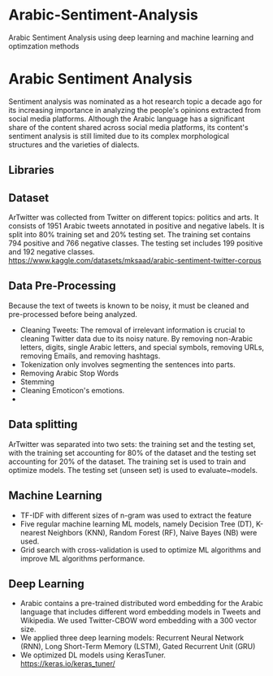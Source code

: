 # Arabic-Sentiment-Analysis
Arabic Sentiment Analysis using deep learning and machine learning and optimzation methods
# Arabic Sentiment Analysis
Sentiment analysis was nominated as a hot research topic a decade ago for its increasing importance in analyzing the people's opinions extracted from social media platforms. Although the Arabic language has a significant share of the content shared across social media platforms, its content's sentiment analysis is still limited due to its complex morphological structures and the varieties of dialects.

## Libraries


## Dataset

ArTwitter was collected from Twitter on different topics: politics and arts. It consists of 1951 Arabic tweets annotated in positive and negative labels. It is split into 80% training set and 20% testing set. The training set contains 794 positive and 766 negative classes. The testing set includes 199 positive and 192 negative classes. 
https://www.kaggle.com/datasets/mksaad/arabic-sentiment-twitter-corpus

##  Data Pre-Processing 
Because the text of tweets is known to be noisy, it must be cleaned and pre-processed before being analyzed. 
- Cleaning Tweets: The removal of irrelevant information is crucial to cleaning Twitter data due to its noisy nature. By removing non-Arabic letters, digits, single Arabic letters, and special symbols, removing URLs, removing Emails, and removing hashtags. 
- Tokenization only involves segmenting the sentences into parts. 
- Removing Arabic Stop Words
-  Stemming
- Cleaning Emoticon's emotions. 
- 
## Data splitting
ArTwitter was separated into two sets: the training set and the testing set, with the training set accounting for 80\% of the dataset and the testing set accounting for 20\% of the dataset. The training set is used to train and optimize models. The testing set (unseen set) is used to evaluate~models. 

## Machine Learning
 -  TF-IDF with different sizes of n-gram was used to extract the feature 
 - Five regular machine learning ML models, namely Decision Tree (DT), 
   K-nearest Neighbors (KNN), Random Forest (RF), Naive Bayes (NB)
   were used. 
 - Grid search with cross-validation is used to optimize ML
   algorithms and improve ML algorithms performance.
   
## Deep Learning
- Arabic contains a pre-trained distributed word embedding for the Arabic language that includes different word embedding models in Tweets and Wikipedia. We used Twitter-CBOW word embedding with a 300 vector size. 
- We applied three deep learning models: Recurrent Neural Network (RNN), Long Short-Term Memory (LSTM), Gated Recurrent Unit (GRU)
- We optimized DL models using KerasTuner.  
https://keras.io/keras_tuner/



